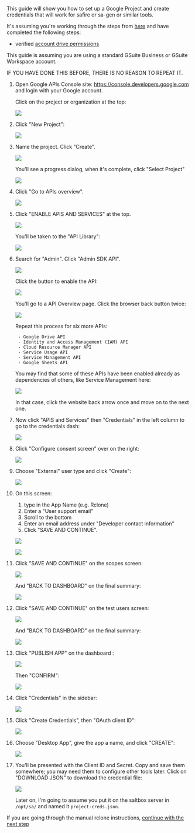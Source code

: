This guide will show you how to set up a Google Project and create credentials that will work for safire or sa-gen or similar tools.

It's assuming you're working through the steps from [here](rclone-manual.md) and have completed the following steps:

  - verified [account drive permissions](google-account-perms.md)

This guide is assuming you are using a standard GSuite Business or GSuite Workspace account.

IF YOU HAVE DONE THIS BEFORE, THERE IS NO REASON TO REPEAT IT.

1. Open Google APIs Console site: https://console.developers.google.com and login with your Google account.

    Click on the project or organization at the top:

    ![](../images/gdrive-project/01-dashboard.png)

2. Click "New Project":

    ![](../images/gdrive-project/02-new-project.png)

3. Name the project. Click "Create".

    ![](../images/gdrive-project/03-name-project.png)

    You'll see a progress dialog, when it's complete, click "Select Project"

    ![](../images/gdrive-project/04-progress.png)

4. Click "Go to APIs overview".

    ![](../images/gdrive-project/05-project-dash.png)

5. Click "ENABLE APIS AND SERVICES" at the top.

    ![](../images/gdrive-project/06-api-overview.png)

    You'll be taken to the "API Library":

    ![](../images/gdrive-project/07-API-library.png)

6. Search for "Admin". Click "Admin SDK API".

    ![](../images/gdrive-project/08-admin-sdk.png)

    Click the button to enable the API:

    ![](../images/gdrive-project/09-admin-enable.png)

    You'll go to a API Overview page.  Click the browser back button twice:

    ![](../images/gdrive-project/10-admin-enabled.png)

    Repeat this process for six more APIs:

        - Google Drive API
        - Identity and Access Management (IAM) API
        - Cloud Resource Manager API
        - Service Usage API
        - Service Management API
        - Google Sheets API

    You may find that some of these APIs have been enabled already as dependencies of others, like Service Management here:

    ![](../images/gdrive-project/16-service-management-enabled-already.png)

    In that case, click the website back arrow once and move on to the next one.

7. Now click "APIS and Services" then "Credentials" in the left column to go to the credentials dash:

    ![](../images/gdrive-project/17-credentials-sidebar.png)

8. Click "Configure consent screen" over on the right:

    ![](../images/gdrive-project/18-credentials-dash.png)

9. Choose "External" user type and click "Create":

    ![](../images/gdrive-project/19-consent-user-type.png)

10. On this screen:
    1. type in the App Name (e.g. Rclone)
    2. Enter a "User support email"
    3. Scroll to the bottom
    4. Enter an email address under "Developer contact information"
    5. Click "SAVE AND CONTINUE".

    ![](../images/gdrive-project/20-consent-app-name.png)

    ![](../images/gdrive-project/21-consent-app-name-bottom.png)

11. Click  "SAVE AND CONTINUE" on the scopes screen:

    ![](../images/gdrive-project/22-consent-scopes.png)

    And "BACK TO DASHBOARD" on the final summary:

    ![](../images/gdrive-project/23-consent-last.png)

12. Click  "SAVE AND CONTINUE" on the test users screen:

    ![](../images/gdrive-project/225-test-users.png)

    And "BACK TO DASHBOARD" on the final summary:

    ![](../images/gdrive-project/23-consent-last.png)

13. Click "PUBLISH APP" on the dashboard :

    ![](../images/gdrive-project/235-publish-app.png)

    Then "CONFIRM":

    ![](../images/gdrive-project/237-confirm.png)

14. Click "Credentials" in the sidebar:

    ![](../images/gdrive-project/24-consent-dash.png)

15. Click "Create Credentials", then "OAuth client ID":

    ![](../images/gdrive-project/25-credentials-dropdown.png)

16. Choose "Desktop App", give the app a name, and click "CREATE":

    ![](../images/gdrive-project/26-credentials-type-name.png)

17. You'll be presented with the Client ID and Secret.  Copy and save them somewhere; you may need them to configure other tools later.  Click on "DOWNLOAD JSON" to download the credential file:

    ![](../images/gdrive-project/27-credentials-done.png)

    Later on, I'm going to assume you put it on the saltbox server in `/opt/sa/` and named it `project-creds.json`.

If you are going through the manual rclone instructions, [continue with the next step](../rclone-manual#step-3-create-a-google-group-to-hold-service-accounts)

